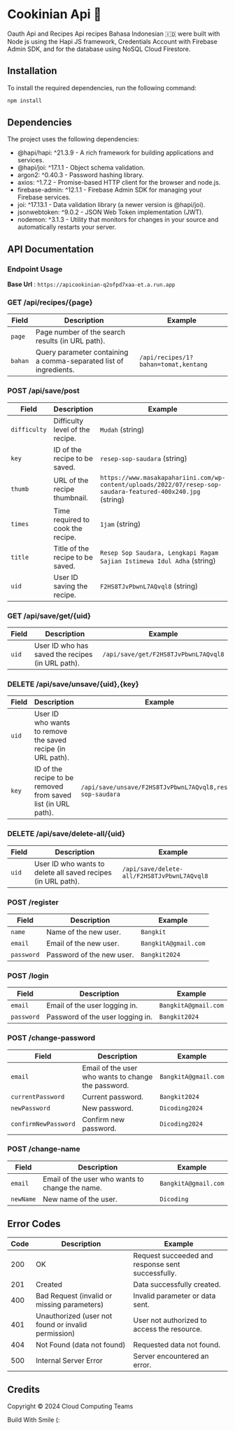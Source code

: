 # Cookinian Api 🍔
Oauth Api and Recipes Api recipes Bahasa Indonesian 🇮🇩 were built with Node js using the Hapi JS framework, Credentials Account with Firebase Admin SDK, and for the database using NoSQL Cloud Firestore.

## Installation
To install the required dependencies, run the following command:
```bash
npm install
```

## Dependencies
The project uses the following dependencies:

+ @hapi/hapi: ^21.3.9 - A rich framework for building applications and services.
+ @hapi/joi: ^17.1.1 - Object schema validation.
+ argon2: ^0.40.3 - Password hashing library.
+ axios: ^1.7.2 - Promise-based HTTP client for the browser and node.js.
+ firebase-admin: ^12.1.1 - Firebase Admin SDK for managing your Firebase services.
+ joi: ^17.13.1 - Data validation library (a newer version is @hapi/joi).
+ jsonwebtoken: ^9.0.2 - JSON Web Token implementation (JWT).
+ nodemon: ^3.1.3 - Utility that monitors for changes in your source and automatically restarts your server.

## API Documentation
### Endpoint Usage
**Base Url** : `https://apicookinian-q2ofpd7xaa-et.a.run.app`

### GET /api/recipes/{page}

| Field   | Description                                                                         | Example                                         |
|---------|-------------------------------------------------------------------------------------|-------------------------------------------------|
| `page`  | Page number of the search results (in URL path).                                    |                                                 |
| `bahan` | Query parameter containing a comma-separated list of ingredients.                   | `/api/recipes/1?bahan=tomat,kentang`            |

### POST /api/save/post

| Field        | Description                        | Example                                                                                              |
|--------------|------------------------------------|------------------------------------------------------------------------------------------------------|
| `difficulty` | Difficulty level of the recipe.    | `Mudah` (string)                                                                                     |
| `key`        | ID of the recipe to be saved.      | `resep-sop-saudara` (string)                                                                         |
| `thumb`      | URL of the recipe thumbnail.       | `https://www.masakapahariini.com/wp-content/uploads/2022/07/resep-sop-saudara-featured-400x240.jpg` (string) |
| `times`      | Time required to cook the recipe.  | `1jam` (string)                                                                                      |
| `title`      | Title of the recipe to be saved.   | `Resep Sop Saudara, Lengkapi Ragam Sajian Istimewa Idul Adha` (string)                               |
| `uid`        | User ID saving the recipe.         | `F2HS8TJvPbwnL7AQvql8` (string)                                                                      |


### GET /api/save/get/{uid}

| Field   | Description                                                                         | Example               |
|---------|-------------------------------------------------------------------------------------|-----------------------|
| `uid`   | User ID who has saved the recipes (in URL path).                                    | `/api/save/get/F2HS8TJvPbwnL7AQvql8`  |

### DELETE /api/save/unsave/{uid},{key}

| Field   | Description                                                                         | Example                       |
|---------|-------------------------------------------------------------------------------------|-------------------------------|
| `uid`   | User ID who wants to remove the saved recipe (in URL path).                         |                               |
| `key`   | ID of the recipe to be removed from saved list (in URL path).                       | `/api/save/unsave/F2HS8TJvPbwnL7AQvql8,resep-sop-saudara`  |

### DELETE /api/save/delete-all/{uid}

| Field   | Description                                                                         | Example                       |
|---------|-------------------------------------------------------------------------------------|-------------------------------|
| `uid`   | User ID who wants to delete all saved recipes (in URL path).                        | `/api/save/delete-all/F2HS8TJvPbwnL7AQvql8`   |

### POST /register

| Field         | Description                                                | Example                   |
|---------------|------------------------------------------------------------|---------------------------|
| `name`        | Name of the new user.                                       | `Bangkit`                |
| `email`       | Email of the new user.                                      | `BangkitA@gmail.com`        |
| `password`    | Password of the new user.                                   | `Bangkit2024`             |

### POST /login

| Field         | Description                                                | Example                   |
|---------------|------------------------------------------------------------|---------------------------|
| `email`       | Email of the user logging in.                              | `BangkitA@gmail.com`        |
| `password`    | Password of the user logging in.                           | `Bangkit2024`              |

### POST /change-password

| Field               | Description                                                | Example                   |
|---------------------|------------------------------------------------------------|---------------------------|
| `email`             | Email of the user who wants to change the password.        | `BangkitA@gmail.com`        |
| `currentPassword`   | Current password.                                          | `Bangkit2024`      |
| `newPassword`       | New password.                                              | `Dicoding2024`          |
| `confirmNewPassword`| Confirm new password.                                      | `Dicoding2024`          |

### POST /change-name

| Field     | Description                                                | Example                   |
|-----------|------------------------------------------------------------|---------------------------|
| `email`   | Email of the user who wants to change the name.            | `BangkitA@gmail.com`        |
| `newName` | New name of the user.                                       | `Dicoding`              |

## Error Codes

| Code | Description                                     | Example                                          |
|------|-------------------------------------------------|--------------------------------------------------|
| 200  | OK                                              | Request succeeded and response sent successfully.|
| 201  | Created                                         | Data successfully created.                       |
| 400  | Bad Request (invalid or missing parameters)     | Invalid parameter or data sent.                  |
| 401  | Unauthorized (user not found or invalid permission) | User not authorized to access the resource.  |
| 404  | Not Found (data not found)                      | Requested data not found.                        |
| 500  | Internal Server Error                           | Server encountered an error.                     |


## Credits
Copyright © 2024 Cloud Computing Teams

Build With Smile (:
